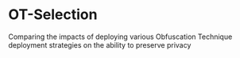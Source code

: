 # OT-Selection
Comparing the impacts of deploying various Obfuscation Technique deployment strategies on the ability to preserve privacy
